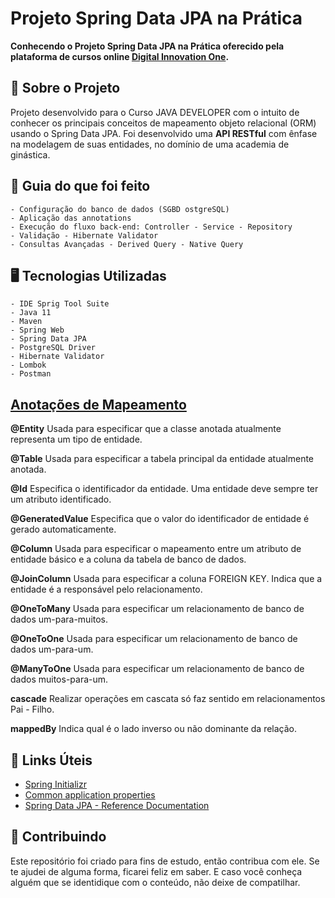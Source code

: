 <h1> Projeto Spring Data JPA na Prática </h1>
<strong>Conhecendo o Projeto Spring Data JPA na Prática oferecido  pela plataforma de cursos online <a href="https://dio.me/"><strong> Digital Innovation One</strong></a>. </strong> <br>


## 📌 Sobre o Projeto
Projeto desenvolvido para o Curso JAVA DEVELOPER com o intuito de conhecer os principais conceitos de mapeamento objeto relacional (ORM) usando o Spring Data JPA. Foi desenvolvido uma <strong>API RESTful</strong> com ênfase na modelagem de suas entidades, no domínio de uma academia de ginástica.


## 🚦 Guia do que foi feito

    - Configuração do banco de dados (SGBD ostgreSQL)
    - Aplicação das annotations
    - Execução do fluxo back-end: Controller - Service - Repository
    - Validação - Hibernate Validator
    - Consultas Avançadas - Derived Query - Native Query

## 🖥️ Tecnologias Utilizadas

    - IDE Sprig Tool Suite
    - Java 11
    - Maven
    - Spring Web
    - Spring Data JPA
    - PostgreSQL Driver
    - Hibernate Validator
    - Lombok
    - Postman


## <a href="https://strn.com.br/artigos/2018/12/11/todas-as-anota%C3%A7%C3%B5es-do-jpa-anota%C3%A7%C3%B5es-de-mapeamento/"> Anotações de Mapeamento </a>

<strong>@Entity</strong>
Usada para especificar que a classe anotada atualmente representa um tipo de entidade.

<strong>@Table</strong>
Usada para especificar a tabela principal da entidade atualmente anotada.

<strong>@Id</strong>
Especifica o identificador da entidade. Uma entidade deve sempre ter um atributo identificado.

<strong>@GeneratedValue</strong>
Especifica que o valor do identificador de entidade é gerado automaticamente.

<strong>@Column</strong>
Usada para especificar o mapeamento entre um atributo de entidade básico e a coluna da tabela de banco de dados.

<strong>@JoinColumn</strong>
Usada para especificar a coluna FOREIGN KEY. Indica que a entidade é a responsável pelo relacionamento.

<strong>@OneToMany</strong>
Usada para especificar um relacionamento de banco de dados um-para-muitos.

<strong>@OneToOne</strong>
Usada para especificar um relacionamento de banco de dados um-para-um.

<strong>@ManyToOne</strong>
Usada para especificar um relacionamento de banco de dados muitos-para-um.

<strong>cascade</strong>
Realizar operações em cascata só faz sentido em relacionamentos Pai - Filho.

<strong>mappedBy</strong>
Indica qual é o lado inverso ou não dominante da relação.

## 🔗 Links Úteis
<ul>
    <li><a href="https://start.spring.io/#!type=maven-project&language=java&platformVersion=2.6.1&packaging=jar&jvmVersion=11&groupId=me.dio.academia&artifactId=academia-digital&name=academia-digital&description=Tutorial%20API%20RESTful%20modelando%20sistema%20de%20academia%20de%20gin%C3%A1stica&packageName=me.dio.academia.digital&dependencies=web,data-jpa,postgresql,validation,lombok">Spring Initializr</a></li>
    <li><a href="https://docs.spring.io/spring-boot/docs/2.0.x/reference/html/common-application-properties.html">Common application properties</a></li>
    <li><a href="https://docs.spring.io/spring-data/jpa/docs/current/reference/html/#jpa.repositories">Spring Data JPA - Reference Documentation</a></li>
</ul>


## 🤝 Contribuindo

Este repositório foi criado para fins de estudo, então contribua com ele.
Se te ajudei de alguma forma, ficarei feliz em saber. E caso você conheça alguém que se identidique com o conteúdo, não deixe de compatilhar.



